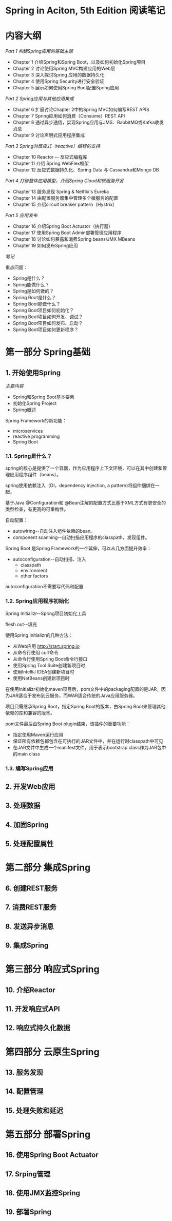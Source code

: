 # Spring in Aciton, 5th Edition 阅读笔记

# 内容大纲

*Part 1 构建Spring应用的基础主题*

* Chapter 1 介绍Spring和Spring Boot，以及如何初始化Spring项目
* Chapter 2 讨论使用Spring MVC构建应用的Web层
* Chapter 3 深入探讨Spring 应用的数据持久化
* Chapter 4 使用Spring Security进行安全验证
* Chapter 5 展示如何使用Spring Boot配置Spring应用

*Part 2 Spring应用与其他应用集成*

* Chapter 6 扩展讨论Chapter 2中的Spring MVC如何编写REST APIS
* Chapter 7 Spring应用如何消费（Consume）REST API
* Chapter 8 通过异步通信，实现Spring应用与JMS、RabbitMQ或Kafka收发消息
* Chapter 9 讨论声明式应用程序集成

*Part 3 Spring对反应式（reactive）编程的支持*

* Chapter 10 Reactor -- 反应式编程库
* Chapter 11 介绍 Spring WebFlex框架
* Chapter 12 反应式数据持久化、Spring Data 与 Cassandra和Mongo DB

*Part 4 打破整体应用模型，介绍Spring Cloud和微服务开发*

* Chapter 13 服务发现 Spring & Netflix's Eureka
* Chapter 14 由配置服务器集中管理多个微服务的配置
* Chapter 15 介绍circuit breaker pattern（Hystrix）

*Part 5 应用发布*

* Chapter 16 介绍Spring Boot Actuator（执行器）
* Chapter 17 使用Spring Boot Admin部署管理应用程序
* Chapter 18 讨论如何暴露和消费Spring beans/JMX MBeans
* Chapter 19 如何发布Spring应用

*笔记*

重点问题：

* Spring是什么？
* Spring能做什么？
* Spring是如何做的？
* Spring Boot是什么？
* Spring Boot能做什么？
* Spring Boot项目如何初始化？
* Spring Boot项目如何开发、调试？
* Spring Boot项目如何发布、启动？
* Spring Boot项目如何更新程序？

# 第一部分 Spring基础


## 1. 开始使用Spring

*主要内容*

* Spring和Spring Boot基本要素
* 初始化Spring Project
* Spring概述

Spring Framework的新功能：

* microservices
* reactive programming
* Spring Boot

### 1.1. Spring是什么？

spring的核心是提供了一个容器，作为应用程序上下文环境，可以在其中创建和管理应用程序组件（beans）。

spring使用依赖注入（DI，dependency injection, a pattern)将组件捆绑在一起。

基于Java @Configuration和 @Bean注解的配置方式比基于XML方式有更安全的类型检查，有更高的可重构性。

自动配置：

* autowiring--自动注入组件依赖的bean。
* component scanning--自动扫描应用程序的classpath，发现组件。

Spring Boot 是Spring Framework的一个延伸，可以从几方面提升效率：

* autoconfiguration--自动扫描、注入
	* classpath
	* environment
	* other factors

autoconfiguration不需要写代码和配置

### 1.2. Spring应用程序初始化

Spring Initializr--Spring项目初始化工具

flesh out--填充

使用Spring Initializr的几种方法：

* 从Web应用 http://start.spring.io
* 从命令行使用 curl命令
* 从命令行使用Spring Boot命令行接口
* 使用Spring Tool Suite创建新项目时
* 使用IntelliJ IDEA创建新项目时
* 使用NetBeans创建新项目时

在使用Initializr初始化maven项目后，pom文件中的packaging配置的是JAR，因为JAR适合于发布到云服务，而WAR适合传统的Java应用服务器。

项目只需继承Spring Boot，指定Spring Boot的版本，由Spring Boot来管理其他依赖的库和兼容的版本。

pom文件最后由Spring Boot plugin结束，该插件的重要功能：

* 指定使用Maven运行应用
* 保证所有依赖包都包含在可执行的JAR文件中，并在运行时classpath中可见
* 在JAR文件中生成一个manifest文件，用于表示bootstrap class作为JAR包中的main class

### 1.3. 编写Spring应用



## 2. 开发Web应用

## 3. 处理数据

## 4. 加固Spring

## 5. 处理配置属性


# 第二部分 集成Spring

## 6. 创建REST服务

## 7. 消费REST服务

## 8. 发送异步消息

## 9. 集成Spring

# 第三部分 响应式Spring

## 10. 介绍Reactor

## 11. 开发响应式API

## 12. 响应式持久化数据

# 第四部分 云原生Spring

## 13. 服务发现

## 14. 配置管理

## 15. 处理失败和延迟

# 第五部分 部署Spring

## 16. 使用Spring Boot Actuator

## 17. Srping管理

## 18. 使用JMX监控Spring

## 19. 部署Spring